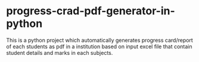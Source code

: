 # progress-crad-pdf-generator-in-python
This is a python project which automatically generates progress card/report of each students as pdf in a institution based on input excel file that contain student details and marks in each subjects.
